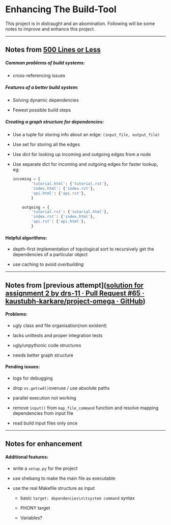# Enhancing The Build-Tool

This project is in distraught and an abomination. Following will be some notes to improve and enhance this project.

---

## Notes from [500 Lines or Less](http://aosabook.org/en/500L/contingent-a-fully-dynamic-build-system.html)

##### Common problems of build systems:

- cross-referencing issues

##### Features of a better build system:

- Solving dynamic dependencies

- Fewest possible build steps

##### Creating a graph structure for dependencies:

- Use a tuple for storing info about an edge: ```(input_file, output_file)```

- Use set for storing all the edges

- Use dict for looking up incoming and outgoing edges from a node

- Use separate dict for incoming and outgoing edges for faster lookup, eg:
  
  ```python
  incoming = {
          'tutorial.html': {'tutorial.rst'},
          'index.html': {'index.rst'},
          'api.html': {'api.rst'},
          }
  
      outgoing = {
          'tutorial.rst': {'tutorial.html'},
          'index.rst': {'index.html'},
          'api.rst': {'api.html'},
          }
  ```

#### Helpful algorithms:

- depth-first implementation of topological sort to recursively get the dependencies of a particular object

- use caching to avoid _overbuilding_ 

---

## Notes from [previous attempt]([solution for assignment 2 by drs-11 · Pull Request #65 · kaustubh-karkare/project-omega · GitHub](https://github.com/kaustubh-karkare/project-omega/pull/65))

#### Problems:

- ugly class and file organisation(non existent)

- lacks unittests and proper integration tests

- ugly/unpythonic code structures

- needs better graph structure

#### Pending issues:

- logs for debugging

- drop ```os.getcwd()```overuse / use absolute paths

- parallel execution not working

- remove ```input()``` from ```map_file_command``` function and resolve mapping dependencies from input file

- read build input files only once

---

## Notes for enhancement

#### Additional features:

- write a ```setup.py``` for the project

- use shebang to make the main file as executable

- use the real Makefile structure as input
  
  - basic ```target: dependencies\n\tsystem command``` syntax
  
  - PHONY target
  
  - Variables?
